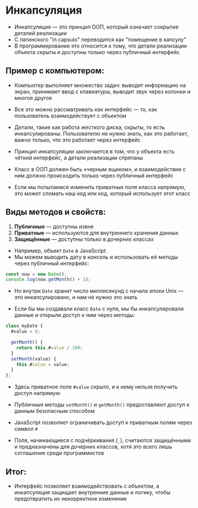 # Инкапсуляция

- Инкапсуляция — это принцип ООП, который означает сокрытие деталей реализации
- С латинского "in capsulo" переводится как "помещение в капсулу"
- В программировании это относится к тому, что детали реализации объекта скрыты и доступны только через публичный интерфейс

## Пример с компьютером:

- Компьютер выполняет множество задач: выводит информацию на экран, принимает ввод с клавиатуры, выводит звук через колонки и многое другое
- Все это можно рассматривать как интерфейс — то, как пользователь взаимодействует с объектом
- Детали, такие как работа жесткого диска, скрыты, то есть инкапсулированы. Пользователю не нужно знать, как это работает, важно только, что это работает через интерфейс

- Принцип инкапсуляции заключается в том, что у объекта есть чёткий интерфейс, а детали реализации спрятаны
- Класс в ООП должен быть «черным ящиком», и взаимодействие с ним должно происходить только через публичный интерфейс
- Если мы попытаемся изменить приватные поля класса напрямую, это может сломать наш код или код, который использует этот класс

## Виды методов и свойств:

1. **Публичные** — доступны извне
2. **Приватные** — используются для внутреннего хранения данных
3. **Защищённые** — доступны только в дочерних классах

- Например, объект `Date` в JavaScript
- Мы можем выводить дату в консоль и использовать её методы через публичный интерфейс:

```js
const now = new Date();
console.log(now.getMonth() + 1);
```

- Но внутри `Date` хранит число миллисекунд с начала эпохи Unix — это инкапсулировано, и нам не нужно это знать

- Если бы мы создавали класс `Date` с нуля, мы бы инкапсулировали данные и открыли доступ к ним через методы:

```js
class myDate {
  #value = 0;

  getMonth() {
    return this.#value / 100;
  }
  setMonth(value) {
    this.#value = value;
  }
};
```
- Здесь приватное поле `#value` скрыто, и к нему нельзя получить доступ напрямую
- Публичные методы `setMonth()` и `getMonth()` предоставляют доступ к данным безопасным способом

- JavaScript позволяет ограничивать доступ к приватным полям через символ `#`
- Поля, начинающиеся с подчёркивания (`_`), считаются защищёнными и предназначены для дочерних классов, хотя это всего лишь соглашение среди программистов

## Итог:

- Интерфейс позволяет взаимодействовать с объектом, а инкапсуляция защищает внутренние данные и логику, чтобы предотвратить их некорректное изменение
